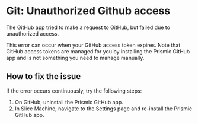 # Git: Unauthorized Github access

The GitHub app tried to make a request to GitHub, but failed due to unauthorized access.

This error can occur when your GitHub access token expires. Note that GitHub access tokens are managed for you by installing the Prismic GitHub app and is not something you need to manage manually.

## How to fix the issue

If the error occurs continuously, try the following steps:

1. On GitHub, uninstall the Prismic GitHub app.
2. In Slice Machine, navigate to the Settings page and re-install the Prismic GitHub app.
